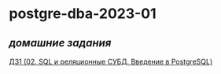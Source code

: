 # postgre-dba-2023-01

## *домашние задания*

[ДЗ1 (02. SQL и реляционные СУБД. Введение в PostgreSQL)](https://github.com/alex-psql/postgre-dba-2023-01/blob/main/%D0%94%D0%BE%D0%BC%D0%B0%D1%88%D0%BD%D0%B8%D0%B5%20%D0%B7%D0%B0%D0%B4%D0%B0%D0%BD%D0%B8%D1%8F/dz1.md)
